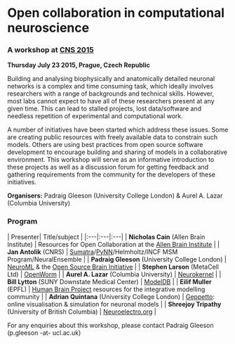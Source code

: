 # Open collaboration in computational neuroscience

### A workshop at [CNS 2015](http://www.cnsorg.org/cns-2015-prague)

**Thursday July 23 2015, Prague, Czech Republic**

Building and analysing biophysically and anatomically detailed neuronal networks is a complex and time consuming task, which ideally involves researchers with a range of backgrounds and technical skills. However, most labs cannot expect to have all of these researchers present at any given time. This can lead to stalled projects, lost data/software and needless repetition of experimental and computational work. 
 
A number of initiatives have been started which address these issues. Some are creating public resources with freely available data to constrain such models. Others are using best practices from open source software development to encourage building and sharing of models in a collaborative environment. This workshop will serve as an informative introduction to these projects as well as a discussion forum for getting feedback and gathering requirements from the community for the developers of these initiatives.  

**Organisers:** Padraig Gleeson (University College London) & Aurel A. Lazar (Columbia University)

### Program

|  Presenter| Title/subject |
|:---|:---|:---| 
| **Nicholas Cain** (Allen Brain Institute) | Resources for Open Collaboration at the [Allen Brain Institute](http://www.brain-map.org/) |
| **Jan Antolik** (CNRS) | [Sumatra](http://neuralensemble.org/sumatra/)/[PyNN](http://neuralensemble.org/trac/PyNN)/Helmholtz/INCF MSM Program/NeuralEnsemble  |
| **Padraig Gleeson** (University College London) | [NeuroML](https://neuroml.org) & the [Open Source Brain Initiative](http://opensourcebrain.org/)  |
| **Stephen Larson** (MetaCell Ltd) | [OpenWorm](http://www.openworm.org/)  |
| **Aurel A. Lazar** (Columbia University) | [Neurokernel](http://neurokernel.github.io/) |
| **Bill Lytton** (SUNY Downstate Medical Center) | [ModelDB](http://senselab.med.yale.edu/ModelDB/) |
| **Eilif Muller** (EPFL) | [Human Brain Project](https://www.humanbrainproject.eu/) resources for the integrative modelling community  |
| **Adrian Quintana** (University College London) | [Geppetto](http://www.geppetto.org/): online visualisation & simulation for neuronal models |
| **Shreejoy Tripathy** (University of British Columbia) | [Neuroelectro.org](http://neuroelectro.org/)  |

For any enquiries about this workshop, please contact Padraig Gleeson (p.gleeson -at- ucl.ac.uk)
